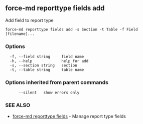 ## force-md reporttype fields add

Add field to report type

```
force-md reporttype fields add -s Section -t Table -f Field [filename]...
```

### Options

```
  -f, --field string     field name
  -h, --help             help for add
  -s, --section string   section
  -t, --table string     table name
```

### Options inherited from parent commands

```
      --silent   show errors only
```

### SEE ALSO

* [force-md reporttype fields](force-md_reporttype_fields.md)	 - Manage report type fields

